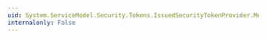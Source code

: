```yaml
---
uid: System.ServiceModel.Security.Tokens.IssuedSecurityTokenProvider.MessageSecurityVersion
internalonly: False
---
```

